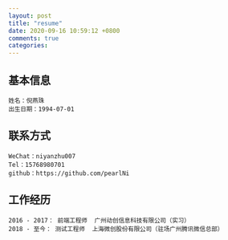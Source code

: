 ```yaml
---
layout: post
title: "resume"
date: 2020-09-16 10:59:12 +0800
comments: true
categories: 
---
```



## 基本信息

    姓名：倪燕珠
    出生日期：1994-07-01

## 联系方式

    WeChat：niyanzhu007
    Tel：15768980701
    github：https://github.com/pearlNi

## 工作经历

    2016 - 2017： 前端工程师  广州动创信息科技有限公司（实习）
    2018 - 至今： 测试工程师  上海微创股份有限公司（驻场广州腾讯微信总部）  